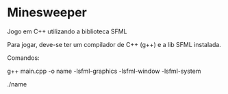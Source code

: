 # Minesweeper
Jogo em C++ utilizando a biblioteca SFML 

Para jogar, deve-se ter um compilador de C++ (g++) e a lib SFML instalada.

Comandos:

g++ main.cpp -o name -lsfml-graphics -lsfml-window -lsfml-system

./name
